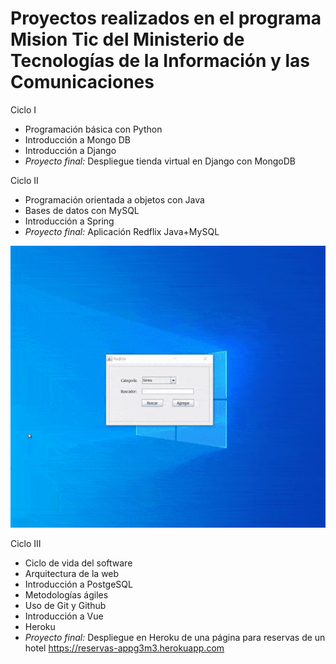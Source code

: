 # Proyectos realizados en el programa Mision Tic del Ministerio de Tecnologías de la Información y las Comunicaciones

Ciclo I 
- Programación básica con Python
- Introducción a Mongo DB
- Introducción a Django
- *Proyecto final:* Despliegue tienda virtual en Django con MongoDB

Ciclo II
- Programación orientada a objetos con Java
- Bases de datos con MySQL
- Introducción a Spring
- *Proyecto final:* Aplicación Redflix Java+MySQL
<img src="./Ciclo_II/RedFlix.gif">

Ciclo III
- Ciclo de vida del software
- Arquitectura de la web
- Introducción a PostgeSQL
- Metodologías ágiles
- Uso de Git y Github
- Introducción a Vue
- Heroku
- *Proyecto final:* Despliegue en Heroku de una página para reservas de un hotel https://reservas-appg3m3.herokuapp.com